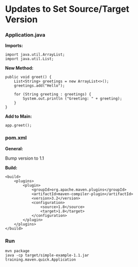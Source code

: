 # Updates to Set Source/Target Version

### Application.java

**Imports:**

	import java.util.ArrayList;
	import java.util.List;

**New Method:**

	public void greet() {
        List<String> greetings = new ArrayList<>();
        greetings.add("Hello");

        for (String greeting : greetings) {
            System.out.println ("Greeting: " + greeting);
        }
    }

**Add to Main:**

	app.greet();
	
### pom.xml

**General:**

Bump version to 1.1

**Build:**

	<build>
		<plugins>
			<plugin>
				<groupId>org.apache.maven.plugins</groupId>
				<artifactId>maven-compiler-plugin</artifactId>
				<version>3.2</version>
				<configuration>
					<source>1.8</source>
					<target>1.8</target>
				</configuration>
			</plugin>
		</plugins>
	</build>
	


### Run

	mvn package
	java -cp target/simple-example-1.1.jar training.maven.quick.Application